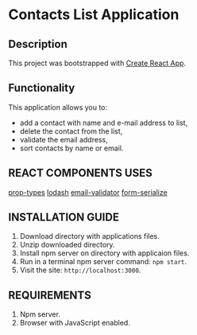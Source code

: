 # Contacts List Application

## Description

This project was bootstrapped with [Create React App](https://github.com/facebookincubator/create-react-app).

## Functionality

This application allows you to:

- add a contact with name and e-mail address to list,
- delete the contact from the list,
- validate the email address,
- sort contacts by name or email.

## REACT COMPONENTS USES

[prop-types](https://www.npmjs.com/package/prop-types)
[lodash](https://www.npmjs.com/package/lodash)
[email-validator](https://www.npmjs.com/package/react-validation)
[form-serialize](https://www.npmjs.com/package/form-serialize)

## INSTALLATION GUIDE

1. Download directory with applications files.
2. Unzip downloaded directory.
3. Install npm server on directory with applicaion files.
5. Run in a terminal npm server command: `npm start`.
6. Visit the site: `http://localhost:3000`.

## REQUIREMENTS

1. Npm server.
2. Browser with JavaScript enabled.


